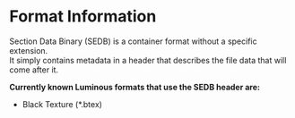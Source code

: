 # Format Information

Section Data Binary (SEDB) is a container format without a specific extension.  
It simply contains metadata in a header that describes the file data that will come after it.

**Currently known Luminous formats that use the SEDB header are:**

* Black Texture (*.btex)